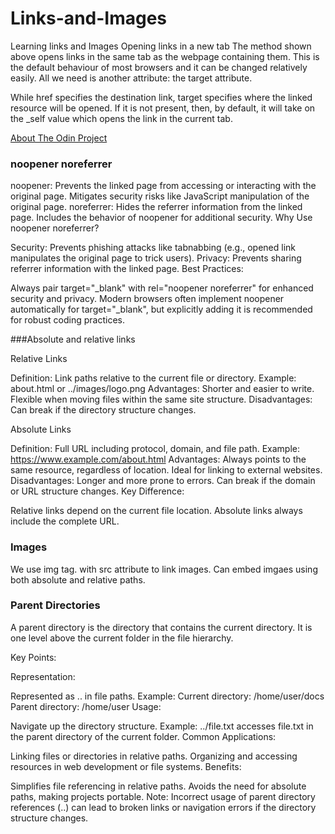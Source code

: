# Links-and-Images

Learning links and Images
Opening links in a new tab
The method shown above opens links in the same tab as the webpage containing them. This is the default behaviour of most browsers and it can be changed relatively easily. All we need is another attribute: the target attribute.

While href specifies the destination link, target specifies where the linked resource will be opened. If it is not present, then, by default, it will take on the _self value which opens the link in the current tab. 


<a href="https://www.theodinproject.com/about" target="_blank" rel="noopener noreferrer">About The Odin Project</a>


### noopener noreferrer
noopener:
Prevents the linked page from accessing or interacting with the original page.
Mitigates security risks like JavaScript manipulation of the original page.
noreferrer:
Hides the referrer information from the linked page.
Includes the behavior of noopener for additional security.
Why Use noopener noreferrer?

Security: Prevents phishing attacks like tabnabbing (e.g., opened link manipulates the original page to trick users).
Privacy: Prevents sharing referrer information with the linked page.
Best Practices:

Always pair target="_blank" with rel="noopener noreferrer" for enhanced security and privacy.
Modern browsers often implement noopener automatically for target="_blank", but explicitly adding it is recommended for robust coding practices.


###Absolute and relative links

Relative Links

Definition: Link paths relative to the current file or directory.
Example: about.html or ../images/logo.png
Advantages:
Shorter and easier to write.
Flexible when moving files within the same site structure.
Disadvantages:
Can break if the directory structure changes.

 Absolute Links

Definition: Full URL including protocol, domain, and file path.
Example: https://www.example.com/about.html
Advantages:
Always points to the same resource, regardless of location.
Ideal for linking to external websites.
Disadvantages:
Longer and more prone to errors.
Can break if the domain or URL structure changes.
Key Difference:

Relative links depend on the current file location.
Absolute links always include the complete URL.

### Images
We use img tag. with src attribute to link images. Can embed imgaes using both absolute and relative paths.


### Parent Directories 

A parent directory is the directory that contains the current directory. It is one level above the current folder in the file hierarchy.

Key Points:

Representation:

Represented as .. in file paths.
Example:
Current directory: /home/user/docs
Parent directory: /home/user
Usage:

Navigate up the directory structure.
Example:
../file.txt accesses file.txt in the parent directory of the current folder.
Common Applications:

Linking files or directories in relative paths.
Organizing and accessing resources in web development or file systems.
Benefits:

Simplifies file referencing in relative paths.
Avoids the need for absolute paths, making projects portable.
Note: Incorrect usage of parent directory references (..) can lead to broken links or navigation errors if the directory structure changes.
